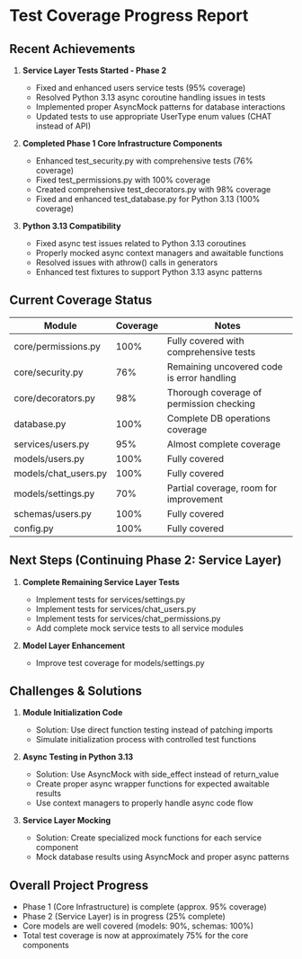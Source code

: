 # Test Coverage Progress Report

## Recent Achievements

1. **Service Layer Tests Started - Phase 2**
   - Fixed and enhanced users service tests (95% coverage)
   - Resolved Python 3.13 async coroutine handling issues in tests
   - Implemented proper AsyncMock patterns for database interactions
   - Updated tests to use appropriate UserType enum values (CHAT instead of API)

2. **Completed Phase 1 Core Infrastructure Components**
   - Enhanced test_security.py with comprehensive tests (76% coverage)
   - Fixed test_permissions.py with 100% coverage
   - Created comprehensive test_decorators.py with 98% coverage
   - Fixed and enhanced test_database.py for Python 3.13 (100% coverage)

3. **Python 3.13 Compatibility**
   - Fixed async test issues related to Python 3.13 coroutines
   - Properly mocked async context managers and awaitable functions
   - Resolved issues with athrow() calls in generators
   - Enhanced test fixtures to support Python 3.13 async patterns

## Current Coverage Status

| Module                | Coverage | Notes                                        |
|-----------------------|----------|----------------------------------------------|
| core/permissions.py   | 100%     | Fully covered with comprehensive tests       |
| core/security.py      | 76%      | Remaining uncovered code is error handling   |
| core/decorators.py    | 98%      | Thorough coverage of permission checking     |
| database.py           | 100%     | Complete DB operations coverage              |
| services/users.py     | 95%      | Almost complete coverage                     |
| models/users.py       | 100%     | Fully covered                                |
| models/chat_users.py  | 100%     | Fully covered                                |
| models/settings.py    | 70%      | Partial coverage, room for improvement       |
| schemas/users.py      | 100%     | Fully covered                                |
| config.py             | 100%     | Fully covered                                |

## Next Steps (Continuing Phase 2: Service Layer)

1. **Complete Remaining Service Layer Tests**
   - Implement tests for services/settings.py
   - Implement tests for services/chat_users.py
   - Implement tests for services/chat_permissions.py
   - Add complete mock service tests to all service modules

2. **Model Layer Enhancement**
   - Improve test coverage for models/settings.py

## Challenges & Solutions

1. **Module Initialization Code**
   - Solution: Use direct function testing instead of patching imports
   - Simulate initialization process with controlled test functions

2. **Async Testing in Python 3.13**
   - Solution: Use AsyncMock with side_effect instead of return_value 
   - Create proper async wrapper functions for expected awaitable results
   - Use context managers to properly handle async code flow

3. **Service Layer Mocking**
   - Solution: Create specialized mock functions for each service component
   - Mock database results using AsyncMock and proper async patterns

## Overall Project Progress

- Phase 1 (Core Infrastructure) is complete (approx. 95% coverage)
- Phase 2 (Service Layer) is in progress (25% complete)
- Core models are well covered (models: 90%, schemas: 100%)
- Total test coverage is now at approximately 75% for the core components